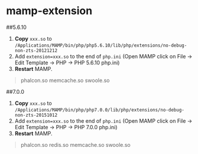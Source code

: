 # mamp-extension
##5.6.10

1. **Copy** `xxx.so` to `/Applications/MAMP/bin/php/php5.6.10/lib/php/extensions/no-debug-non-zts-20121212`
2. Add `extension=xxx.so` to the end of `php.ini` (Open MAMP click on File → Edit Template → PHP → PHP 5.6.10 php.ini)
3. **Restart** MAMP.
> phalcon.so memcache.so swoole.so

##7.0.0
1. **Copy** `xxx.so` to `/Applications/MAMP/bin/php/php7.0.0/lib/php/extensions/no-debug-non-zts-20151012`
2. Add `extension=xxx.so` to the end of `php.ini` (Open MAMP click on File → Edit Template → PHP → PHP 7.0.0 php.ini)
3. **Restart** MAMP.

> phalcon.so redis.so memcache.so swoole.so
